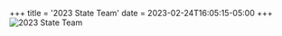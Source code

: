 +++
title = '2023 State Team'
date = 2023-02-24T16:05:15-05:00
+++
![2023 State Team](/img/2023-state-team.webp "2023 STATE TEAM") 

<!--more-->
